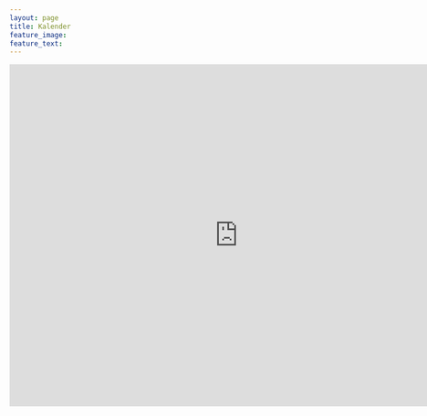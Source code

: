 ```yaml
---
layout: page
title: Kalender
feature_image:
feature_text:
---
```


<iframe src="https://calendar.google.com/calendar/embed?height=600&amp;wkst=2&amp;bgcolor=%23ffffff&amp;ctz=Europe%2FBerlin&amp;src=OWMza2lnbG5lN3FxNmE3anNpMDIyMDV0bjhAZ3JvdXAuY2FsZW5kYXIuZ29vZ2xlLmNvbQ&amp;src=ZW4uZ2VybWFuI2hvbGlkYXlAZ3JvdXAudi5jYWxlbmRhci5nb29nbGUuY29t&amp;color=%23125A12&amp;color=%23D6AE00&amp;hl=de&amp;showNav=1&amp;showDate=1&amp;showPrint=0&amp;showTabs=0&amp;showCalendars=1&amp;showTz=1&amp;title=Stamm%20B%C3%A4ren%20Aktivit%C3%A4ten" style="border-width:0" width="800" height="600" frameborder="0" scrolling="no"></iframe>
